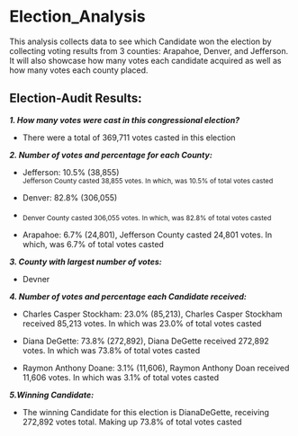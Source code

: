 # Election_Analysis
This analysis collects data to see which Candidate won the election by collecting voting results from 3 counties: Arapahoe, Denver, and Jefferson. It will also showcase how many votes each candidate acquired as well as how many votes each county placed. 
## Election-Audit Results:
***1. How many votes were cast in this congressional election?***
- There were a total of 369,711 votes casted in this election

***2. Number of votes and percentage for each County:***
  - Jefferson: 10.5% (38,855)  
   <sub>Jefferson County casted 38,855 votes. In which, was 10.5% of total votes casted</sub>

  - Denver: 82.8% (306,055) 
  - <sub>Denver County casted 306,055 votes. In which, was 82.8% of total votes casted</sub>

  - Arapahoe: 6.7% (24,801),  Jefferson County casted 24,801 votes. In which, was 6.7% of total votes casted

***3. County with largest number of votes:***
  - Devner

***4. Number of votes and percentage each Candidate received:***
  - Charles Casper Stockham: 23.0% (85,213),  Charles Casper Stockham received 85,213 votes. In which was 23.0% of total votes casted

  - Diana DeGette: 73.8% (272,892),  Diana DeGette received 272,892 votes. In which was 73.8% of total votes casted

  - Raymon Anthony Doane: 3.1% (11,606),  Raymon Anthony Doan received 11,606 votes. In which was 3.1% of total votes casted

***5.Winning Candidate:***
  - The winning Candidate for this election is DianaDeGette, receiving 272,892 votes total. Making up 73.8% of total votes casted
